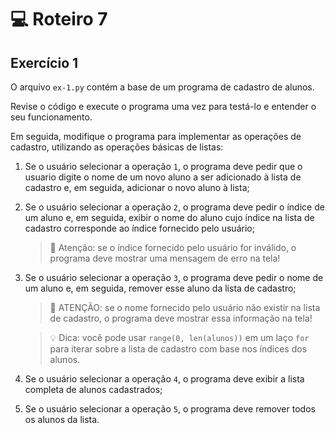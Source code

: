 # 💻 Roteiro 7

## Exercício 1

O arquivo `ex-1.py` contém a base de um programa de cadastro de alunos.

Revise o código e execute o programa uma vez para testá-lo e entender o seu funcionamento.

Em seguida, modifique o programa para implementar as operações de cadastro, utilizando as operações básicas de listas:

1. Se o usuário selecionar a operação `1`, o programa deve pedir que o usuario digite o nome de um novo aluno a ser adicionado à lista de cadastro e, em seguida, adicionar o novo aluno à lista;
2. Se o usuário selecionar a operação `2`, o programa deve pedir o índice de um aluno e, em seguida, exibir o nome do aluno cujo índice na lista de cadastro corresponde ao índice fornecido pelo usuário;
    
    > 🚨 Atenção: se o índice fornecido pelo usuário for inválido, o programa deve mostrar uma mensagem de erro na tela!

3. Se o usuário selecionar a operação `3`, o programa deve pedir o nome de um aluno e, em seguida, remover esse aluno da lista de cadastro;

    > 🚨 ATENÇÃO: se o nome fornecido pelo usuário não existir na lista de cadastro, o programa deve mostrar essa informação na tela!

    > 💡 Dica: você pode usar `range(0, len(alunos))` em um laço `for` para iterar sobre a lista de cadastro com base nos índices dos alunos.

4. Se o usuário selecionar a operação `4`, o programa deve exibir a lista completa de alunos cadastrados;
5. Se o usuário selecionar a operação `5`, o programa deve remover todos os alunos da lista.
